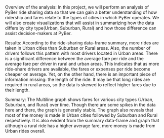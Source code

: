 Overview of the analysis:
In this project, we will perform an analysis of PyBer ride sharing data so that we can gain a better understanding of how ridership and fares relate to the types of cities in which PyBer operates. We will also create visualizations that will assist in summarizing how the data differs by city type(Urban, Suburban, Rural) and how those difference can assist decision-makers at PyBer. 


Results:
According to the ride-sharing data-frame summary, more rides are taken in Urban cities than Suburban or Rural areas. Also, the number of drivers follows this pattern with most drivers located in Urban areas. There is a significant difference between the average fare per ride and the average fare per driver in rural and urban areas. This indicates that as more ride-share drivers are available, the fares or expenses per ride become cheaper on average. Yet, on the other hand, there is an important piece of information missing: the length of the ride. It may be that long rides are required in rural areas, so the data is skewed to reflect higher fares due to their length.



Summary:
The Multiline graph shows fares for various city types (Urban, Suburban, and Rural) over time. Though there are some spikes in the data here and there, the graph is generally stable. The graph also reveals that most of the money is made in Urban cities followed by Suburban and Rural respectively. It is also evident from the summary data-frame and graph that although a rural ride has a higher average fare, more money is made from Urban rides overall.
